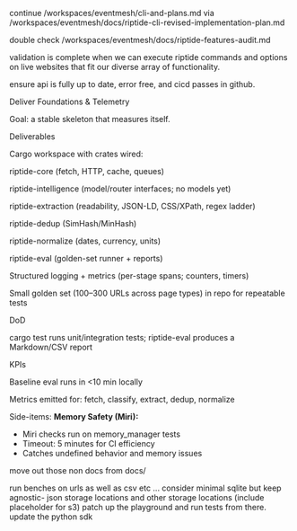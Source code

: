 continue /workspaces/eventmesh/cli-and-plans.md via /workspaces/eventmesh/docs/riptide-cli-revised-implementation-plan.md

double check /workspaces/eventmesh/docs/riptide-features-audit.md

validation is complete when we can execute riptide commands and options on live websites that fit our diverse array of functionality.

ensure api is fully up to date, error free, and cicd passes in github.  

Deliver Foundations & Telemetry

Goal: a stable skeleton that measures itself.

Deliverables

Cargo workspace with crates wired:

riptide-core (fetch, HTTP, cache, queues)

riptide-intelligence (model/router interfaces; no models yet)

riptide-extraction (readability, JSON-LD, CSS/XPath, regex ladder)

riptide-dedup (SimHash/MinHash)

riptide-normalize (dates, currency, units)

riptide-eval (golden-set runner + reports)

Structured logging + metrics (per-stage spans; counters, timers)

Small golden set (100–300 URLs across page types) in repo for repeatable tests

DoD

cargo test runs unit/integration tests; riptide-eval produces a Markdown/CSV report

KPIs

Baseline eval runs in <10 min locally

Metrics emitted for: fetch, classify, extract, dedup, normalize


Side-items:
**Memory Safety (Miri):**
- Miri checks run on memory_manager tests
- Timeout: 5 minutes for CI efficiency
- Catches undefined behavior and memory issues


move out those non docs from docs/

run benches on urls as well as csv etc ...  consider minimal sqlite but keep agnostic- json storage locations and other storage locations (include placeholder for s3)
patch up the playground and run tests from there.
update the python sdk
